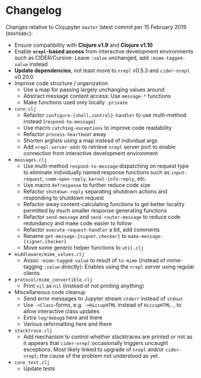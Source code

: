 # Changelog

Changes relative to Clojupyter `master` latest commit per 15 February 2019 (`994f680c`):

* Ensure compatibility with **Clojure v1.9** and **Clojure v1.10**
* Enable **`nrepl`-based access** from interactive development environments such as CIDER/Cursive: 
  Leave `:value` unchanged, add `:mime-tagged-value` instead
* **Update dependencies**, not least move to `nrepl` v0.5.3 and `cider-nrepl` v0.20.0
* Improve code structure / organization
    * Use a map for passing largely unchanging values around
    * Abstract message content access: Use `message-*` functions
    * Make functions used only locally `:private`
* `core.clj`
    * Refactor `configure-{shell,control}-handler` to use multi-method instead (`respond-to-message`)
    * Use macro `catching-exceptions` to improve code readability
	* Refactor `process-heartbeat` away
	* Shorten arglists using a map instead of individual args
    * Add `nrepl-server-addr` to retrieve `nrepl` server port to enable connection from interactive
      development environment
* `messages.clj`
    * Use multi-method `respond-to-message` dispatching on request type to eliminate individually
      named response functions such as `input-request`, `comm-open-reply`, `kernel-info-reply`, etc.
    * Use macro `defresponse` to further reduce code size
    * Refactor `shutdown-reply` separating shutdown actions and responding to shutdown request
    * Refactor away content-calculating functions to get better locality permitted by much smaller response
	generating functions
    * Refactor `send-message` and `send-router-message` to reduce code redundancy and make code easier to follow
    * Refactor `execute-request-handler` a bit, add comments
    * Rename `get-message-{signer,checker}` to `make-message-{signer,checker}`
    * Move some generic helper functions to `util.clj`
* `middleware/mime_values.clj`
    * Assoc `:mime-tagged-value` to result of `to-mime` (instead of mime-tagging `:value`
      directly): Enables using the `nrepl` server using regular clients
* `protocol/mime_convertible.clj`
    * Print `nil` as `nil` (instead of not printing anything)
* Miscellaneous code cleanup
    * Send error messages to Jupyter stream `stderr` instead of `stdout`
    * Use `->Class`-forms, e.g. `->HiccupHTML` instead of `HiccupHTML.`, to allow interactive class updates
    * Extra `log/debug`s here and there
    * Various reformatting here and there
* `stacktrace.clj`
    * Add mechanism to control whether stacktraces are printed or not as it appears
      that `cider-nrepl` occasionally triggers uncaught exceptions. Most likely linked to upgrade of
     `nrepl` and/or `cider-nrepl`; the cause of the problem not understood as yet.
* `core_test.clj`
    * Update tests	
